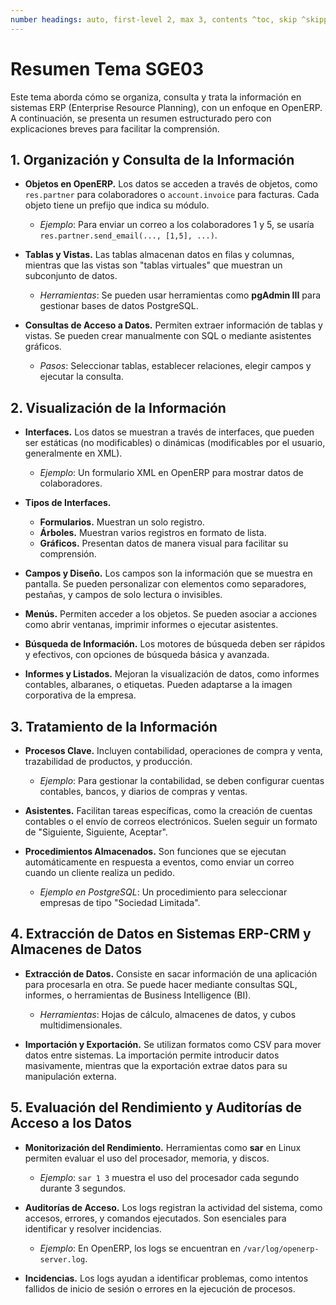 ```yaml
---
number headings: auto, first-level 2, max 3, contents ^toc, skip ^skipped, start-at 1, _.1.1.
---
```


# Resumen Tema SGE03

Este tema aborda cómo se organiza, consulta y trata la información en sistemas ERP (Enterprise Resource Planning), con un enfoque en OpenERP. A continuación, se presenta un resumen estructurado pero con explicaciones breves para facilitar la comprensión.

## 1. Organización y Consulta de la Información
- **Objetos en OpenERP.** Los datos se acceden a través de objetos, como `res.partner` para colaboradores o `account.invoice` para facturas. Cada objeto tiene un prefijo que indica su módulo.
  - *Ejemplo*: Para enviar un correo a los colaboradores 1 y 5, se usaría `res.partner.send_email(..., [1,5], ...)`.
  
- **Tablas y Vistas.** Las tablas almacenan datos en filas y columnas, mientras que las vistas son "tablas virtuales" que muestran un subconjunto de datos. 
  - *Herramientas*: Se pueden usar herramientas como **pgAdmin III** para gestionar bases de datos PostgreSQL.

- **Consultas de Acceso a Datos.** Permiten extraer información de tablas y vistas. Se pueden crear manualmente con SQL o mediante asistentes gráficos.
  - *Pasos*: Seleccionar tablas, establecer relaciones, elegir campos y ejecutar la consulta.

## 2. Visualización de la Información
- **Interfaces.** Los datos se muestran a través de interfaces, que pueden ser estáticas (no modificables) o dinámicas (modificables por el usuario, generalmente en XML).
  - *Ejemplo*: Un formulario XML en OpenERP para mostrar datos de colaboradores.

- **Tipos de Interfaces.**
  - **Formularios.** Muestran un solo registro.
  - **Árboles.** Muestran varios registros en formato de lista.
  - **Gráficos.** Presentan datos de manera visual para facilitar su comprensión.

- **Campos y Diseño.** Los campos son la información que se muestra en pantalla. Se pueden personalizar con elementos como separadores, pestañas, y campos de solo lectura o invisibles.

- **Menús.** Permiten acceder a los objetos. Se pueden asociar a acciones como abrir ventanas, imprimir informes o ejecutar asistentes.

- **Búsqueda de Información.** Los motores de búsqueda deben ser rápidos y efectivos, con opciones de búsqueda básica y avanzada.

- **Informes y Listados.** Mejoran la visualización de datos, como informes contables, albaranes, o etiquetas. Pueden adaptarse a la imagen corporativa de la empresa.

## 3. Tratamiento de la Información
- **Procesos Clave.** Incluyen contabilidad, operaciones de compra y venta, trazabilidad de productos, y producción.
  - *Ejemplo*: Para gestionar la contabilidad, se deben configurar cuentas contables, bancos, y diarios de compras y ventas.

- **Asistentes.** Facilitan tareas específicas, como la creación de cuentas contables o el envío de correos electrónicos. Suelen seguir un formato de "Siguiente, Siguiente, Aceptar".

- **Procedimientos Almacenados.** Son funciones que se ejecutan automáticamente en respuesta a eventos, como enviar un correo cuando un cliente realiza un pedido.
  - *Ejemplo en PostgreSQL*: Un procedimiento para seleccionar empresas de tipo "Sociedad Limitada".

## 4. Extracción de Datos en Sistemas ERP-CRM y Almacenes de Datos
- **Extracción de Datos.** Consiste en sacar información de una aplicación para procesarla en otra. Se puede hacer mediante consultas SQL, informes, o herramientas de Business Intelligence (BI).
  - *Herramientas*: Hojas de cálculo, almacenes de datos, y cubos multidimensionales.

- **Importación y Exportación.** Se utilizan formatos como CSV para mover datos entre sistemas. La importación permite introducir datos masivamente, mientras que la exportación extrae datos para su manipulación externa.

## 5. Evaluación del Rendimiento y Auditorías de Acceso a los Datos
- **Monitorización del Rendimiento.** Herramientas como **sar** en Linux permiten evaluar el uso del procesador, memoria, y discos.
  - *Ejemplo*: `sar 1 3` muestra el uso del procesador cada segundo durante 3 segundos.

- **Auditorías de Acceso.** Los logs registran la actividad del sistema, como accesos, errores, y comandos ejecutados. Son esenciales para identificar y resolver incidencias.
  - *Ejemplo*: En OpenERP, los logs se encuentran en `/var/log/openerp-server.log`.

- **Incidencias.** Los logs ayudan a identificar problemas, como intentos fallidos de inicio de sesión o errores en la ejecución de procesos.
